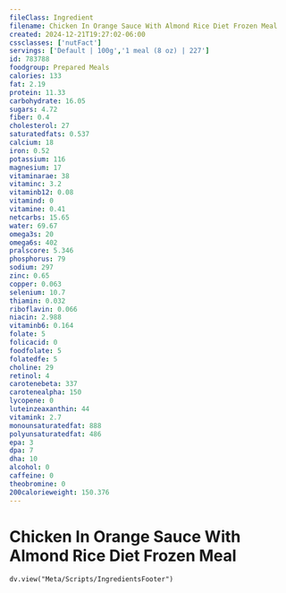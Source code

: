 ```yaml
---
fileClass: Ingredient
filename: Chicken In Orange Sauce With Almond Rice Diet Frozen Meal
created: 2024-12-21T19:27:02-06:00
cssclasses: ['nutFact']
servings: ['Default | 100g','1 meal (8 oz) | 227']
id: 783788
foodgroup: Prepared Meals
calories: 133
fat: 2.19
protein: 11.33
carbohydrate: 16.05
sugars: 4.72
fiber: 0.4
cholesterol: 27
saturatedfats: 0.537
calcium: 18
iron: 0.52
potassium: 116
magnesium: 17
vitaminarae: 38
vitaminc: 3.2
vitaminb12: 0.08
vitamind: 0
vitamine: 0.41
netcarbs: 15.65
water: 69.67
omega3s: 20
omega6s: 402
pralscore: 5.346
phosphorus: 79
sodium: 297
zinc: 0.65
copper: 0.063
selenium: 10.7
thiamin: 0.032
riboflavin: 0.066
niacin: 2.988
vitaminb6: 0.164
folate: 5
folicacid: 0
foodfolate: 5
folatedfe: 5
choline: 29
retinol: 4
carotenebeta: 337
carotenealpha: 150
lycopene: 0
luteinzeaxanthin: 44
vitamink: 2.7
monounsaturatedfat: 888
polyunsaturatedfat: 486
epa: 3
dpa: 7
dha: 10
alcohol: 0
caffeine: 0
theobromine: 0
200calorieweight: 150.376
---
```


# Chicken In Orange Sauce With Almond Rice Diet Frozen Meal

```dataviewjs
dv.view("Meta/Scripts/IngredientsFooter")
```